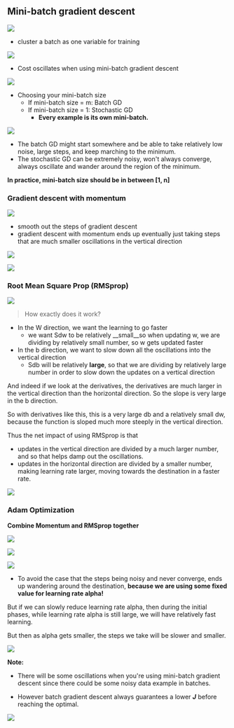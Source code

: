 
## Mini-batch gradient descent

![](https://raw.githubusercontent.com/karenyyy/Coursera_and_Udemy/master/deeplearningai_coursera/Improving%20Deep%20Neural%20Networks%3A%20Hyperparameter%20tuning%2C%20Regularization%20and%20Optimization%20Home/images/26.png)

- cluster a batch as one variable for training

![](https://raw.githubusercontent.com/karenyyy/Coursera_and_Udemy/master/deeplearningai_coursera/Improving%20Deep%20Neural%20Networks%3A%20Hyperparameter%20tuning%2C%20Regularization%20and%20Optimization%20Home/images/27.png)

- Cost oscillates when using mini-batch gradient descent

![](https://raw.githubusercontent.com/karenyyy/Coursera_and_Udemy/master/deeplearningai_coursera/Improving%20Deep%20Neural%20Networks%3A%20Hyperparameter%20tuning%2C%20Regularization%20and%20Optimization%20Home/images/28.png)

- Choosing your mini-batch size
    - If mini-batch size = m: Batch GD
    - If mini-batch size = 1: Stochastic GD
        - __Every example is its own mini-batch.__
        
![](https://raw.githubusercontent.com/karenyyy/Coursera_and_Udemy/master/deeplearningai_coursera/Improving%20Deep%20Neural%20Networks%3A%20Hyperparameter%20tuning%2C%20Regularization%20and%20Optimization%20Home/images/29.png)

- The batch GD might start somewhere and be able to take relatively low noise, large steps, and keep marching to the minimum.
- The stochastic GD can be extremely noisy, won't always converge, always oscillate and wander around the region of the minimum.

__In practice, mini-batch size should be in between [1, n]__


### Gradient descent with momentum

![](https://raw.githubusercontent.com/karenyyy/Coursera_and_Udemy/master/deeplearningai_coursera/Improving%20Deep%20Neural%20Networks%3A%20Hyperparameter%20tuning%2C%20Regularization%20and%20Optimization%20Home/images/30.png)

- smooth out the steps of gradient descent
- gradient descent with momentum ends up eventually just taking steps that are much smaller oscillations in the vertical direction

![](https://raw.githubusercontent.com/karenyyy/Coursera_and_Udemy/master/deeplearningai_coursera/Improving%20Deep%20Neural%20Networks%3A%20Hyperparameter%20tuning%2C%20Regularization%20and%20Optimization%20Home/images/31.png)

![](https://raw.githubusercontent.com/karenyyy/Coursera_and_Udemy/master/deeplearningai_coursera/Improving%20Deep%20Neural%20Networks%3A%20Hyperparameter%20tuning%2C%20Regularization%20and%20Optimization%20Home/images/32.png)


### Root Mean Square Prop (RMSprop)

![](https://raw.githubusercontent.com/karenyyy/Coursera_and_Udemy/master/deeplearningai_coursera/Improving%20Deep%20Neural%20Networks%3A%20Hyperparameter%20tuning%2C%20Regularization%20and%20Optimization%20Home/images/33.png)

> How exactly does it work?

- In the W direction, we want the learning to go faster
    - we want Sdw to be relatively __small__so when updating w, we are dividing by relatively small number, so w gets updated faster
- In the b direction, we want to slow down all the oscillations into the vertical direction
    - Sdb will be relatively __large__, so that we are dividing by relatively large number in order to slow down the updates on a vertical direction

And indeed if we look at the derivatives, the derivatives are much larger in the vertical direction than the horizontal direction. So the slope is very large in the b direction.

So with derivatives like this, this is a very large db and a relatively small dw, because the function is sloped much more steeply in the vertical direction.

Thus the net impact of using RMSprop is that 

- updates in the vertical direction are divided by a much larger number, and so that helps damp out the oscillations.
- updates in the horizontal direction are divided by a smaller number, making learning rate larger, moving towards the destination in a faster rate. 

![](https://raw.githubusercontent.com/karenyyy/Coursera_and_Udemy/master/deeplearningai_coursera/Improving%20Deep%20Neural%20Networks%3A%20Hyperparameter%20tuning%2C%20Regularization%20and%20Optimization%20Home/images/34.png)


### Adam Optimization

__Combine Momentum and RMSprop together__

![](https://raw.githubusercontent.com/karenyyy/Coursera_and_Udemy/master/deeplearningai_coursera/Improving%20Deep%20Neural%20Networks%3A%20Hyperparameter%20tuning%2C%20Regularization%20and%20Optimization%20Home/images/35.png)

![](https://raw.githubusercontent.com/karenyyy/Coursera_and_Udemy/master/deeplearningai_coursera/Improving%20Deep%20Neural%20Networks%3A%20Hyperparameter%20tuning%2C%20Regularization%20and%20Optimization%20Home/images/36.png)

![](https://raw.githubusercontent.com/karenyyy/Coursera_and_Udemy/master/deeplearningai_coursera/Improving%20Deep%20Neural%20Networks%3A%20Hyperparameter%20tuning%2C%20Regularization%20and%20Optimization%20Home/images/37.png)

- To avoid the case that the steps being noisy and never converge, ends up wandering around the destination, __because we are using some fixed value for learning rate alpha!__

But if we can slowly reduce learning rate alpha, then during the initial phases, while learning rate alpha is still large, we will have relatively fast learning.

But then as alpha gets smaller, the steps we take will be slower and smaller. 

![](https://raw.githubusercontent.com/karenyyy/Coursera_and_Udemy/master/deeplearningai_coursera/Improving%20Deep%20Neural%20Networks%3A%20Hyperparameter%20tuning%2C%20Regularization%20and%20Optimization%20Home/images/38.png)



__Note:__

- There will be some oscillations when you're using mini-batch gradient descent since there could be some noisy data example in batches. 

- However batch gradient descent always guarantees a lower ***J*** before reaching the optimal.

![](https://raw.githubusercontent.com/karenyyy/Coursera_and_Udemy/master/deeplearningai_coursera/Improving%20Deep%20Neural%20Networks%3A%20Hyperparameter%20tuning%2C%20Regularization%20and%20Optimization%20Home/images/39.png)
